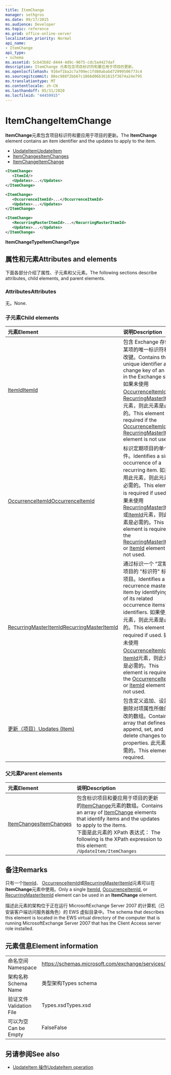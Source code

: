 ```yaml
---
title: ItemChange
manager: sethgros
ms.date: 09/17/2015
ms.audience: Developer
ms.topic: reference
ms.prod: office-online-server
localization_priority: Normal
api_name:
- ItemChange
api_type:
- schema
ms.assetid: 5cb43b02-d444-4d9c-9075-cdc5a4427daf
description: ItemChange 元素包含项目标识符和要应用于项目的更新。
ms.openlocfilehash: 916ef1ba2c7a709ec1fd80ababd72999506773c4
ms.sourcegitcommit: 88ec988f2bb67c1866d06b361615f3674a24e795
ms.translationtype: MT
ms.contentlocale: zh-CN
ms.lasthandoff: 05/31/2020
ms.locfileid: "44459915"
---
```

# <a name="itemchange"></a><span data-ttu-id="47894-103">ItemChange</span><span class="sxs-lookup"><span data-stu-id="47894-103">ItemChange</span></span>

<span data-ttu-id="47894-104">**ItemChange**元素包含项目标识符和要应用于项目的更新。</span><span class="sxs-lookup"><span data-stu-id="47894-104">The **ItemChange** element contains an item identifier and the updates to apply to the item.</span></span> 
  
- [<span data-ttu-id="47894-105">UpdateItem</span><span class="sxs-lookup"><span data-stu-id="47894-105">UpdateItem</span></span>](updateitem.md) 
- [<span data-ttu-id="47894-106">ItemChanges</span><span class="sxs-lookup"><span data-stu-id="47894-106">ItemChanges</span></span>](itemchanges.md)
- [<span data-ttu-id="47894-107">ItemChange</span><span class="sxs-lookup"><span data-stu-id="47894-107">ItemChange</span></span>](itemchange.md)
  
```xml
<ItemChange>
   <ItemId/>
   <Updates>...</Updates>
</ItemChange>
```

```xml
<ItemChange>
   <OccurrenceItemId>...</OccurrenceItemId>
   <Updates>...</Updates>
</ItemChange>
```

```xml
<ItemChange>
   <RecurringMasterItemId>...</RecurringMasterItemId>
   <Updates>...</Updates>
</ItemChange>
```

<span data-ttu-id="47894-108">**ItemChangeType**</span><span class="sxs-lookup"><span data-stu-id="47894-108">**ItemChangeType**</span></span>

## <a name="attributes-and-elements"></a><span data-ttu-id="47894-109">属性和元素</span><span class="sxs-lookup"><span data-stu-id="47894-109">Attributes and elements</span></span>

<span data-ttu-id="47894-110">下面各部分介绍了属性、子元素和父元素。</span><span class="sxs-lookup"><span data-stu-id="47894-110">The following sections describe attributes, child elements, and parent elements.</span></span>
  
### <a name="attributes"></a><span data-ttu-id="47894-111">Attributes</span><span class="sxs-lookup"><span data-stu-id="47894-111">Attributes</span></span>

<span data-ttu-id="47894-112">无。</span><span class="sxs-lookup"><span data-stu-id="47894-112">None.</span></span>
  
### <a name="child-elements"></a><span data-ttu-id="47894-113">子元素</span><span class="sxs-lookup"><span data-stu-id="47894-113">Child elements</span></span>

|<span data-ttu-id="47894-114">**元素**</span><span class="sxs-lookup"><span data-stu-id="47894-114">**Element**</span></span>|<span data-ttu-id="47894-115">**说明**</span><span class="sxs-lookup"><span data-stu-id="47894-115">**Description**</span></span>|
|:-----|:-----|
|[<span data-ttu-id="47894-116">ItemId</span><span class="sxs-lookup"><span data-stu-id="47894-116">ItemId</span></span>](itemid.md) <br/> |<span data-ttu-id="47894-117">包含 Exchange 存储中某项的唯一标识符和更改键。</span><span class="sxs-lookup"><span data-stu-id="47894-117">Contains the unique identifier and change key of an item in the Exchange store.</span></span> <span data-ttu-id="47894-118">如果未使用[OccurrenceItemId](occurrenceitemid.md)或[RecurringMasterItemId](recurringmasteritemid.md)元素，则此元素是必需的。</span><span class="sxs-lookup"><span data-stu-id="47894-118">This element is required if the [OccurrenceItemId](occurrenceitemid.md) or [RecurringMasterItemId](recurringmasteritemid.md) element is not used.</span></span>  <br/> |
|[<span data-ttu-id="47894-119">OccurrenceItemId</span><span class="sxs-lookup"><span data-stu-id="47894-119">OccurrenceItemId</span></span>](occurrenceitemid.md) <br/> |<span data-ttu-id="47894-120">标识定期项目的单个事件。</span><span class="sxs-lookup"><span data-stu-id="47894-120">Identifies a single occurrence of a recurring item.</span></span> <span data-ttu-id="47894-121">如果使用此元素，则此元素是必需的。</span><span class="sxs-lookup"><span data-stu-id="47894-121">This element is required if used.</span></span> <span data-ttu-id="47894-122">如果未使用[RecurringMasterItemId](recurringmasteritemid.md)或[ItemId](itemid.md)元素，则此元素是必需的。</span><span class="sxs-lookup"><span data-stu-id="47894-122">This element is required if the [RecurringMasterItemId](recurringmasteritemid.md) or [ItemId](itemid.md) element is not used.</span></span>  <br/> |
|[<span data-ttu-id="47894-123">RecurringMasterItemId</span><span class="sxs-lookup"><span data-stu-id="47894-123">RecurringMasterItemId</span></span>](recurringmasteritemid.md) <br/> |<span data-ttu-id="47894-124">通过标识一个 "定期" 主项目的 "标识符" 标识该项目。</span><span class="sxs-lookup"><span data-stu-id="47894-124">Identifies a recurrence master item by identifying one of its related occurrence items' identifiers.</span></span> <span data-ttu-id="47894-125">如果使用此元素，则此元素是必需的。</span><span class="sxs-lookup"><span data-stu-id="47894-125">This element is required if used.</span></span> <span data-ttu-id="47894-126">如果未使用[OccurrenceItemId](occurrenceitemid.md)或[ItemId](itemid.md)元素，则此元素是必需的。</span><span class="sxs-lookup"><span data-stu-id="47894-126">This element is required if the [OccurrenceItemId](occurrenceitemid.md) or [ItemId](itemid.md) element is not used.</span></span>  <br/> |
|[<span data-ttu-id="47894-127">更新（项目）</span><span class="sxs-lookup"><span data-stu-id="47894-127">Updates (Item)</span></span>](updates-item.md) <br/> |<span data-ttu-id="47894-128">包含定义追加、设置和删除对项属性所做的更改的数组。</span><span class="sxs-lookup"><span data-stu-id="47894-128">Contains an array that defines append, set, and delete changes to item properties.</span></span> <span data-ttu-id="47894-129">此元素是必需的。</span><span class="sxs-lookup"><span data-stu-id="47894-129">This element is required.</span></span>  <br/> |
   
### <a name="parent-elements"></a><span data-ttu-id="47894-130">父元素</span><span class="sxs-lookup"><span data-stu-id="47894-130">Parent elements</span></span>

|<span data-ttu-id="47894-131">**元素**</span><span class="sxs-lookup"><span data-stu-id="47894-131">**Element**</span></span>|<span data-ttu-id="47894-132">**说明**</span><span class="sxs-lookup"><span data-stu-id="47894-132">**Description**</span></span>|
|:-----|:-----|
|[<span data-ttu-id="47894-133">ItemChanges</span><span class="sxs-lookup"><span data-stu-id="47894-133">ItemChanges</span></span>](itemchanges.md) <br/> |<span data-ttu-id="47894-134">包含标识项目和要应用于项目的更新的[ItemChange](itemchange.md)元素的数组。</span><span class="sxs-lookup"><span data-stu-id="47894-134">Contains an array of [ItemChange](itemchange.md) elements that identify items and the updates to apply to the items.</span></span>  <br/> <span data-ttu-id="47894-135">下面是此元素的 XPath 表达式： </span><span class="sxs-lookup"><span data-stu-id="47894-135">The following is the XPath expression to this element:</span></span>  <br/>  `/UpdateItem/ItemChanges` <br/> |
   
## <a name="remarks"></a><span data-ttu-id="47894-136">备注</span><span class="sxs-lookup"><span data-stu-id="47894-136">Remarks</span></span>

<span data-ttu-id="47894-137">只有一个[ItemId](itemid.md)、 [OccurrenceItemId](occurrenceitemid.md)或[RecurringMasterItemId](recurringmasteritemid.md)元素可以在**ItemChange**元素中使用。</span><span class="sxs-lookup"><span data-stu-id="47894-137">Only a single [ItemId](itemid.md), [OccurrenceItemId](occurrenceitemid.md), or [RecurringMasterItemId](recurringmasteritemid.md) element can be used in an **ItemChange** element.</span></span> 
  
<span data-ttu-id="47894-138">描述此元素的架构位于正在运行 MicrosoftExchange Server 2007 的计算机（已安装客户端访问服务器角色）的 EWS 虚拟目录中。</span><span class="sxs-lookup"><span data-stu-id="47894-138">The schema that describes this element is located in the EWS virtual directory of the computer that is running MicrosoftExchange Server 2007 that has the Client Access server role installed.</span></span>
  
## <a name="element-information"></a><span data-ttu-id="47894-139">元素信息</span><span class="sxs-lookup"><span data-stu-id="47894-139">Element information</span></span>

|||
|:-----|:-----|
|<span data-ttu-id="47894-140">命名空间</span><span class="sxs-lookup"><span data-stu-id="47894-140">Namespace</span></span>  <br/> |https://schemas.microsoft.com/exchange/services/2006/types  <br/> |
|<span data-ttu-id="47894-141">架构名称</span><span class="sxs-lookup"><span data-stu-id="47894-141">Schema Name</span></span>  <br/> |<span data-ttu-id="47894-142">类型架构</span><span class="sxs-lookup"><span data-stu-id="47894-142">Types schema</span></span>  <br/> |
|<span data-ttu-id="47894-143">验证文件</span><span class="sxs-lookup"><span data-stu-id="47894-143">Validation File</span></span>  <br/> |<span data-ttu-id="47894-144">Types.xsd</span><span class="sxs-lookup"><span data-stu-id="47894-144">Types.xsd</span></span>  <br/> |
|<span data-ttu-id="47894-145">可以为空</span><span class="sxs-lookup"><span data-stu-id="47894-145">Can be Empty</span></span>  <br/> |<span data-ttu-id="47894-146">False</span><span class="sxs-lookup"><span data-stu-id="47894-146">False</span></span>  <br/> |
   
## <a name="see-also"></a><span data-ttu-id="47894-147">另请参阅</span><span class="sxs-lookup"><span data-stu-id="47894-147">See also</span></span>

- [<span data-ttu-id="47894-148">UpdateItem 操作</span><span class="sxs-lookup"><span data-stu-id="47894-148">UpdateItem operation</span></span>](updateitem-operation.md)

